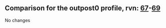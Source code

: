 ## Comparison for the outpost0 profile, rvn: [67](https://github.com/PRO100KatYT/FortniteProfileRevisions/tree/main/profiles/outpost0/67%20outpost0.json)-[69](https://github.com/PRO100KatYT/FortniteProfileRevisions/tree/main/profiles/outpost0/69%20outpost0.json)

No changes
